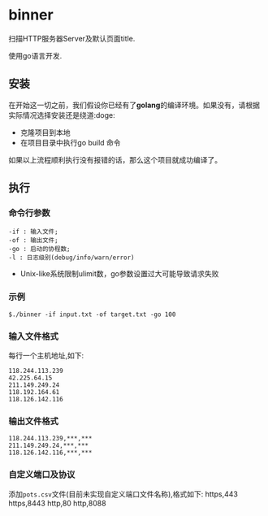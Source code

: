# binner

扫描HTTP服务器Server及默认页面title.

使用go语言开发.

## 安装

在开始这一切之前，我们假设你已经有了**golang**的编译环境。如果没有，请根据实际情况选择安装还是绕道:doge:

* 克隆项目到本地
* 在项目目录中执行go build 命令

如果以上流程顺利执行没有报错的话，那么这个项目就成功编译了。

## 执行

### 命令行参数

```
-if : 输入文件;
-of : 输出文件;
-go : 启动的协程数;
-l : 日志级别(debug/info/warn/error)
```
* Unix-like系统限制ulimit数，go参数设置过大可能导致请求失败
### 示例

```
$./binner -if input.txt -of target.txt -go 100
```
### 输入文件格式

 每行一个主机地址,如下:
```
118.244.113.239
42.225.64.15
211.149.249.24
118.192.164.61
118.126.142.116
```
### 输出文件格式

```
118.244.113.239,***,***
211.149.249.24,***,***
118.126.142.116,***,***
```
### 自定义端口及协议
添加`pots.csv`文件(目前未实现自定义端口文件名称),格式如下:
https,443
https,8443
http,80
http,8088